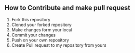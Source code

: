 
## How to Contribute and make pull request

1. Fork this repository
2. Cloned your forked repository
3. Make changes form your local
4. Commit your changes
5. Push on your own repository
6. Create Pull request to my repository from yours


